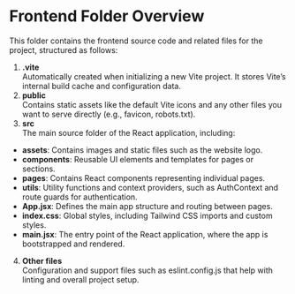 # Frontend Folder Overview

This folder contains the frontend source code and related files for the project, structured as follows:
1. **.vite** <br>
Automatically created when initializing a new Vite project. It stores Vite’s internal build cache and configuration data.
2. **public** <br>
Contains static assets like the default Vite icons and any other files you want to serve directly (e.g., favicon, robots.txt).
3. **src** <br>
The main source folder of the React application, including:
- **assets**: Contains images and static files such as the website logo.
- **components**: Reusable UI elements and templates for pages or sections.
- **pages**: Contains React components representing individual pages.
- **utils**: Utility functions and context providers, such as AuthContext and route guards for authentication.
- **App.jsx**: Defines the main app structure and routing between pages.
- **index.css**: Global styles, including Tailwind CSS imports and custom styles.
- **main.jsx**: The entry point of the React application, where the app is bootstrapped and rendered.
4. **Other files** <br>
Configuration and support files such as eslint.config.js that help with linting and overall project setup.
